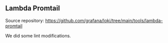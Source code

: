 ## Lambda Promtail

Source repository: https://github.com/grafana/loki/tree/main/tools/lambda-promtail

We did some lint modifications.